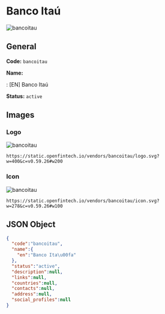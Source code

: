 
# Banco Itaú 
![bancoitau](https://static.openfintech.io/vendors/bancoitau/logo.svg?w=400&c=v0.59.26#w200)  

## General 
 
**Code:** `bancoitau` 
 
**Name:** 
 
:	[EN] Banco Itaú 
 
**Status:** `active` 
 

## Images 

### Logo 
 
![bancoitau](https://static.openfintech.io/vendors/bancoitau/logo.svg?w=400&c=v0.59.26#w200)  

```
https://static.openfintech.io/vendors/bancoitau/logo.svg?w=400&c=v0.59.26#w200
```  

### Icon 
 
![bancoitau](https://static.openfintech.io/vendors/bancoitau/icon.svg?w=278&c=v0.59.26#w100)  

```
https://static.openfintech.io/vendors/bancoitau/icon.svg?w=278&c=v0.59.26#w100
```  

## JSON Object 

```json
{
  "code":"bancoitau",
  "name":{
    "en":"Banco Ita\u00fa"
  },
  "status":"active",
  "description":null,
  "links":null,
  "countries":null,
  "contacts":null,
  "address":null,
  "social_profiles":null
}
```  
